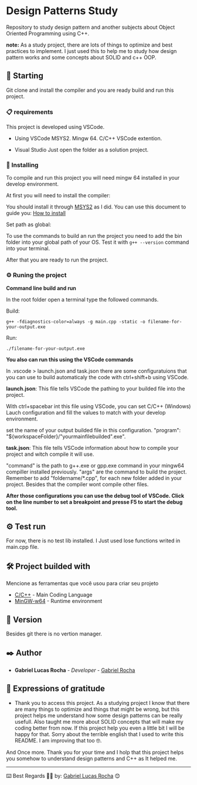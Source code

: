 # Design Patterns Study

Repository to study design pattern and another subjects about Object Oriented Programming using C++.

**note:** As a study project, there are lots of things to optimize and best practices to implement. I just used this to help me to study how design pattern works and some concepts about SOLID and c++ OOP.

## 🚀 Starting

Git clone and install the compiler and you are ready build and run this project.

### 📋 requirements

This project is developed using VSCode.

* Using VSCode
    MSYS2.
    Mingw 64.
    C/C++ VSCode extention.

* Visual Studio
    Just open the folder as a solution project.


### 🔧 Installing

To compile and run this project you will need mingw 64 installed in your develop environment.

At first you will need to install the compiler:

You should install it through [MSYS2](https://www.mingw-w64.org/downloads/) as I did.
You can use this document to guide you: [How to install](https://docs.epics-controls.org/projects/how-tos/en/latest/getting-started/installation-windows-msys2.html)

Set path as global:

To use the commands to build an run the project you need to add the bin folder into your global path of your OS.
Test it with `g++ --version` command into your terminal.

After that you are ready to run the project.

### ⚙️ Runing the project

**Command line build and run**

In the root folder open a terminal type the followed commands.

Build:

`g++ -fdiagnostics-color=always -g main.cpp -static -o filename-for-your-output.exe`

Run:

`./filename-for-your-output.exe`

**You also can run this using the VSCode commands**

In .vscode > launch.json and task.json there are some configuratuions that you can use to build automaticaly the code with ctrl+shift+b using VSCode.

**launch.json**: This file tells VSCode the pathing to your builded file into the project.

With ctrl+spacebar int this file using VSCode, you can set C/C++ (Windows) Lauch configuration and fill the values to match with your develop environment.

set the name of your output builded file in this configuration. "program": "${workspaceFolder}/"yourmainfilebuilded".exe".

**task.json**: This file tells VSCode information about how to compile your project and witch compile it will use.

"command" is the path to g++.exe or gpp.exe command in your mingw64 compiller installed previously.
"args" are the command to build the project. Remember to add "foldername/*.cpp", for each new folder added in your project. Besides that the compiler wont compile other files.

**After those configurations you can use the debug tool of VSCode. Click on the line number to set a breakpoint and presse F5 to start the debug tool.**

## ⚙️ Test run

For now, there is no test lib installed. I Just used lose functions writed in main.cpp file.


## 🛠️ Project builded with

Mencione as ferramentas que você usou para criar seu projeto

* [C/C++](https://en.cppreference.com/w/) - Main Coding Language
* [MinGW-w64](https://www.mingw-w64.org/) - Runtime environment


## 📌 Version

Besides git there is no vertion manager.

## ✒️ Author

* **Gabriel Lucas Rocha** - *Developer* - [Gabriel Rocha](https://github.com/XDYuuki)

## 🎁 Expressions of gratitude

* Thank you to access this project. As a studying project I know that there are many things to optimize and things that might be wrong, but this project helps me understand how some design patterns can be really usefull. Also taught me more about SOLID concepts that will make my coding better from now.
If this project help you even a little bit I will be happy for that. 
Sorry about the terrible english that I used to write this README. I am improving that too 🤓.

And Once more. Thank you for your time and I holp that this project helps you somehow to understand design patterns and C++ as It helped me.

---
⌨️ Best Regards 🐱‍👤 by: [Gabriel Lucas Rocha](https://github.com/XDYuuki) 😊